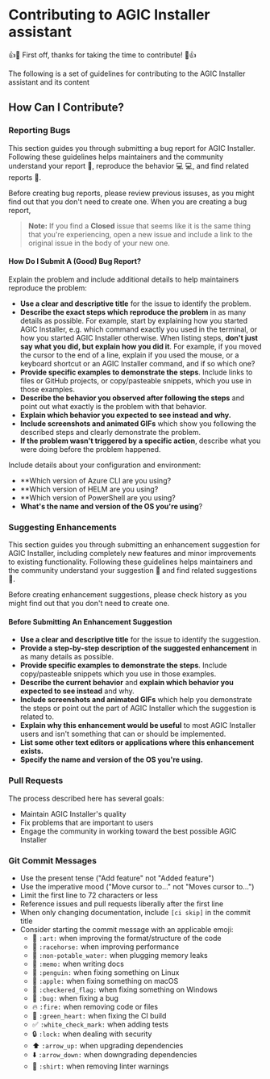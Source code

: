 # Contributing to AGIC Installer assistant

:+1::tada: First off, thanks for taking the time to contribute! :tada::+1:

The following is a set of guidelines for contributing to the AGIC Installer assistant and its content

## How Can I Contribute?

### Reporting Bugs

This section guides you through submitting a bug report for AGIC Installer. Following these guidelines helps maintainers and the community understand your report :pencil:, reproduce the behavior :computer: :computer:, and find related reports :mag_right:.

Before creating bug reports, please review previous issuses, as you might find out that you don't need to create one. When you are creating a bug report,

> **Note:** If you find a **Closed** issue that seems like it is the same thing that you're experiencing, open a new issue and include a link to the original issue in the body of your new one.

#### How Do I Submit A (Good) Bug Report?

Explain the problem and include additional details to help maintainers reproduce the problem:

* **Use a clear and descriptive title** for the issue to identify the problem.
* **Describe the exact steps which reproduce the problem** in as many details as possible. For example, start by explaining how you started AGIC Installer, e.g. which command exactly you used in the terminal, or how you started AGIC Installer otherwise. When listing steps, **don't just say what you did, but explain how you did it**. For example, if you moved the cursor to the end of a line, explain if you used the mouse, or a keyboard shortcut or an AGIC Installer command, and if so which one?
* **Provide specific examples to demonstrate the steps**. Include links to files or GitHub projects, or copy/pasteable snippets, which you use in those examples.
* **Describe the behavior you observed after following the steps** and point out what exactly is the problem with that behavior.
* **Explain which behavior you expected to see instead and why.**
* **Include screenshots and animated GIFs** which show you following the described steps and clearly demonstrate the problem. 
* **If the problem wasn't triggered by a specific action**, describe what you were doing before the problem happened.


Include details about your configuration and environment:

* **Which version of Azure CLI are you using?
* **Which version of HELM are you using?
* **Which version of PowerShell are you using?
* **What's the name and version of the OS you're using**?

### Suggesting Enhancements

This section guides you through submitting an enhancement suggestion for AGIC Installer, including completely new features and minor improvements to existing functionality. Following these guidelines helps maintainers and the community understand your suggestion :pencil: and find related suggestions :mag_right:.

Before creating enhancement suggestions, please check history as you might find out that you don't need to create one. 

#### Before Submitting An Enhancement Suggestion

* **Use a clear and descriptive title** for the issue to identify the suggestion.
* **Provide a step-by-step description of the suggested enhancement** in as many details as possible.
* **Provide specific examples to demonstrate the steps**. Include copy/pasteable snippets which you use in those examples.
* **Describe the current behavior** and **explain which behavior you expected to see instead** and why.
* **Include screenshots and animated GIFs** which help you demonstrate the steps or point out the part of AGIC Installer which the suggestion is related to.
* **Explain why this enhancement would be useful** to most AGIC Installer users and isn't something that can or should be implemented. 
* **List some other text editors or applications where this enhancement exists.**
* **Specify the name and version of the OS you're using.**


### Pull Requests

The process described here has several goals:

- Maintain AGIC Installer's quality
- Fix problems that are important to users
- Engage the community in working toward the best possible AGIC Installer


### Git Commit Messages

* Use the present tense ("Add feature" not "Added feature")
* Use the imperative mood ("Move cursor to..." not "Moves cursor to...")
* Limit the first line to 72 characters or less
* Reference issues and pull requests liberally after the first line
* When only changing documentation, include `[ci skip]` in the commit title
* Consider starting the commit message with an applicable emoji:
    * :art: `:art:` when improving the format/structure of the code
    * :racehorse: `:racehorse:` when improving performance
    * :non-potable_water: `:non-potable_water:` when plugging memory leaks
    * :memo: `:memo:` when writing docs
    * :penguin: `:penguin:` when fixing something on Linux
    * :apple: `:apple:` when fixing something on macOS
    * :checkered_flag: `:checkered_flag:` when fixing something on Windows
    * :bug: `:bug:` when fixing a bug
    * :fire: `:fire:` when removing code or files
    * :green_heart: `:green_heart:` when fixing the CI build
    * :white_check_mark: `:white_check_mark:` when adding tests
    * :lock: `:lock:` when dealing with security
    * :arrow_up: `:arrow_up:` when upgrading dependencies
    * :arrow_down: `:arrow_down:` when downgrading dependencies
    * :shirt: `:shirt:` when removing linter warnings

